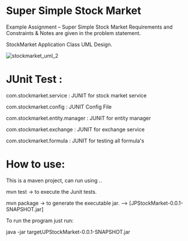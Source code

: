 # Super Simple Stock Market
Example Assignment – Super Simple Stock Market
Requirements and Constraints & Notes are given in the problem statement.

StockMarket Application Class UML Design.

![stockmarket_uml_2](https://cloud.githubusercontent.com/assets/4227690/12365122/cbf3644a-bbf8-11e5-8d97-20a3130e6e47.jpg)


# JUnit Test :
com.stockmarket.service :  JUNIT for stock market service

com.stockmarket.config : JUNIT Config File

com.stockmarket.entity.manager : JUNIT for entity manager

com.stockmarket.exchange : JUNIT for exchange service

com.stockmarket.formula : JUNIT for testing all formula's

# How to use:

This is a maven project, can run using ..

mvn test -> to execute the Junit tests.

mvn package -> to generate the executable jar. --> [JPStockMarket-0.0.1-SNAPSHOT.jar]

To run the program just run:

java -jar target/JPStockMarket-0.0.1-SNAPSHOT.jar



